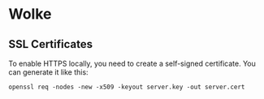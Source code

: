 # Wolke

## SSL Certificates

To enable HTTPS locally, you need to create a self-signed certificate. You can generate it like this:

```
openssl req -nodes -new -x509 -keyout server.key -out server.cert
```
